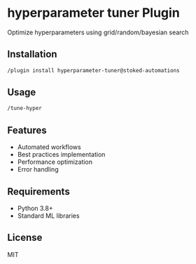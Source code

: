 # hyperparameter tuner Plugin

Optimize hyperparameters using grid/random/bayesian search

## Installation

```bash
/plugin install hyperparameter-tuner@stoked-automations
```

## Usage

```bash
/tune-hyper
```

## Features

- Automated workflows
- Best practices implementation
- Performance optimization
- Error handling

## Requirements

- Python 3.8+
- Standard ML libraries

## License

MIT
